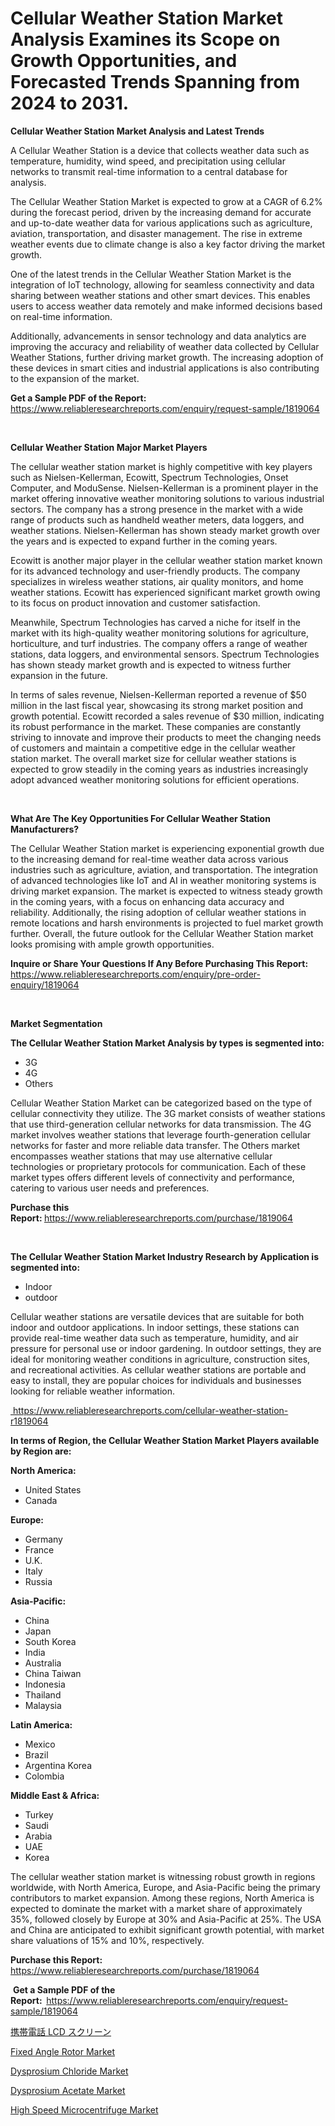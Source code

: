 <p><h1>Cellular Weather Station Market Analysis Examines its Scope on Growth Opportunities, and Forecasted Trends Spanning from 2024 to 2031.</h1></p><p><strong>Cellular Weather Station Market Analysis and Latest Trends</strong></p>
<p><p>A Cellular Weather Station is a device that collects weather data such as temperature, humidity, wind speed, and precipitation using cellular networks to transmit real-time information to a central database for analysis.</p><p>The Cellular Weather Station Market is expected to grow at a CAGR of 6.2% during the forecast period, driven by the increasing demand for accurate and up-to-date weather data for various applications such as agriculture, aviation, transportation, and disaster management. The rise in extreme weather events due to climate change is also a key factor driving the market growth.</p><p>One of the latest trends in the Cellular Weather Station Market is the integration of IoT technology, allowing for seamless connectivity and data sharing between weather stations and other smart devices. This enables users to access weather data remotely and make informed decisions based on real-time information.</p><p>Additionally, advancements in sensor technology and data analytics are improving the accuracy and reliability of weather data collected by Cellular Weather Stations, further driving market growth. The increasing adoption of these devices in smart cities and industrial applications is also contributing to the expansion of the market.</p></p>
<p><strong>Get a Sample PDF of the Report:&nbsp;</strong> <a href="https://www.reliableresearchreports.com/enquiry/request-sample/1819064">https://www.reliableresearchreports.com/enquiry/request-sample/1819064</a></p>
<p>&nbsp;</p>
<p><strong>Cellular Weather Station Major Market Players</strong></p>
<p><p>The cellular weather station market is highly competitive with key players such as Nielsen-Kellerman, Ecowitt, Spectrum Technologies, Onset Computer, and ModuSense. Nielsen-Kellerman is a prominent player in the market offering innovative weather monitoring solutions to various industrial sectors. The company has a strong presence in the market with a wide range of products such as handheld weather meters, data loggers, and weather stations. Nielsen-Kellerman has shown steady market growth over the years and is expected to expand further in the coming years.</p><p>Ecowitt is another major player in the cellular weather station market known for its advanced technology and user-friendly products. The company specializes in wireless weather stations, air quality monitors, and home weather stations. Ecowitt has experienced significant market growth owing to its focus on product innovation and customer satisfaction.</p><p>Meanwhile, Spectrum Technologies has carved a niche for itself in the market with its high-quality weather monitoring solutions for agriculture, horticulture, and turf industries. The company offers a range of weather stations, data loggers, and environmental sensors. Spectrum Technologies has shown steady market growth and is expected to witness further expansion in the future.</p><p>In terms of sales revenue, Nielsen-Kellerman reported a revenue of $50 million in the last fiscal year, showcasing its strong market position and growth potential. Ecowitt recorded a sales revenue of $30 million, indicating its robust performance in the market. These companies are constantly striving to innovate and improve their products to meet the changing needs of customers and maintain a competitive edge in the cellular weather station market. The overall market size for cellular weather stations is expected to grow steadily in the coming years as industries increasingly adopt advanced weather monitoring solutions for efficient operations.</p></p>
<p>&nbsp;</p>
<p><strong>What Are The Key Opportunities For Cellular Weather Station Manufacturers?</strong></p>
<p><p>The Cellular Weather Station market is experiencing exponential growth due to the increasing demand for real-time weather data across various industries such as agriculture, aviation, and transportation. The integration of advanced technologies like IoT and AI in weather monitoring systems is driving market expansion. The market is expected to witness steady growth in the coming years, with a focus on enhancing data accuracy and reliability. Additionally, the rising adoption of cellular weather stations in remote locations and harsh environments is projected to fuel market growth further. Overall, the future outlook for the Cellular Weather Station market looks promising with ample growth opportunities.</p></p>
<p><strong>Inquire or Share Your Questions If Any Before Purchasing This Report:</strong> <a href="https://www.reliableresearchreports.com/enquiry/pre-order-enquiry/1819064">https://www.reliableresearchreports.com/enquiry/pre-order-enquiry/1819064</a></p>
<p>&nbsp;</p>
<p><strong>Market Segmentation</strong></p>
<p><strong>The Cellular Weather Station Market Analysis by types is segmented into:</strong></p>
<p><ul><li>3G</li><li>4G</li><li>Others</li></ul></p>
<p><p>Cellular Weather Station Market can be categorized based on the type of cellular connectivity they utilize. The 3G market consists of weather stations that use third-generation cellular networks for data transmission. The 4G market involves weather stations that leverage fourth-generation cellular networks for faster and more reliable data transfer. The Others market encompasses weather stations that may use alternative cellular technologies or proprietary protocols for communication. Each of these market types offers different levels of connectivity and performance, catering to various user needs and preferences.</p></p>
<p><strong>Purchase this Report:&nbsp;</strong><a href="https://www.reliableresearchreports.com/purchase/1819064">https://www.reliableresearchreports.com/purchase/1819064</a></p>
<p>&nbsp;</p>
<p><strong>The Cellular Weather Station Market Industry Research by Application is segmented into:</strong></p>
<p><ul><li>Indoor</li><li>outdoor</li></ul></p>
<p><p>Cellular weather stations are versatile devices that are suitable for both indoor and outdoor applications. In indoor settings, these stations can provide real-time weather data such as temperature, humidity, and air pressure for personal use or indoor gardening. In outdoor settings, they are ideal for monitoring weather conditions in agriculture, construction sites, and recreational activities. As cellular weather stations are portable and easy to install, they are popular choices for individuals and businesses looking for reliable weather information.</p></p>
<p><a href="https://www.reliableresearchreports.com/cellular-weather-station-r1819064">&nbsp;https://www.reliableresearchreports.com/cellular-weather-station-r1819064</a></p>
<p><strong>In terms of Region, the Cellular Weather Station Market Players available by Region are:</strong></p>
<p>
    <p> <strong> North America: </strong>
        <ul>
            <li>United States</li>
            <li>Canada</li>
        </ul>
        </p> 
    <p> <strong> Europe: </strong>
        <ul>
            <li>Germany</li>
            <li>France</li>
            <li>U.K.</li>
            <li>Italy</li>
            <li>Russia</li>
        </ul>
        </p> 
    <p> <strong> Asia-Pacific: </strong>
        <ul>
            <li>China</li>
            <li>Japan</li>
            <li>South Korea</li>
            <li>India</li>
            <li>Australia</li>
            <li>China Taiwan</li>
            <li>Indonesia</li>
            <li>Thailand</li>
            <li>Malaysia</li>
        </ul>
        </p> 
    <p> <strong> Latin America: </strong>
        <ul>
            <li>Mexico</li>
            <li>Brazil</li>
            <li>Argentina Korea</li>
            <li>Colombia</li>
        </ul>
        </p> 
    <p> <strong> Middle East & Africa: </strong>
        <ul>
            <li>Turkey</li>
            <li>Saudi</li>
            <li>Arabia</li>
            <li>UAE</li>
            <li>Korea</li>
        </ul>
    </p>
    </p>
<p><p>The cellular weather station market is witnessing robust growth in regions worldwide, with North America, Europe, and Asia-Pacific being the primary contributors to market expansion. Among these regions, North America is expected to dominate the market with a market share of approximately 35%, followed closely by Europe at 30% and Asia-Pacific at 25%. The USA and China are anticipated to exhibit significant growth potential, with market share valuations of 15% and 10%, respectively.</p></p>
<p><strong>Purchase this Report: </strong><a href="https://www.reliableresearchreports.com/purchase/1819064">https://www.reliableresearchreports.com/purchase/1819064</a></p>
<p>&nbsp;<strong>Get a Sample PDF of the Report:&nbsp;&nbsp;</strong><a href="https://www.reliableresearchreports.com/enquiry/request-sample/1819064">https://www.reliableresearchreports.com/enquiry/request-sample/1819064</a></p>
<p><strong></strong></p>
<p><p><a href="https://github.com/schmahlson/Market-Research-Report-List-1/blob/main/847564830398.md">携帯電話 LCD スクリーン</a></p><p><a href="https://github.com/timeliteaut/Market-Research-Report-List-2/blob/main/fixed-angle-rotor-market.md">Fixed Angle Rotor Market</a></p><p><a href="https://issuu.com/reportprime-2/docs/dysprosium-chloride-market-size-2030.pptx">Dysprosium Chloride Market</a></p><p><a href="https://issuu.com/reportprime-2/docs/dysprosium-acetate-market-size-2030.pptx">Dysprosium Acetate Market</a></p><p><a href="https://github.com/bobicer/Market-Research-Report-List-2/blob/main/high-speed-microcentrifuge-market.md">High Speed Microcentrifuge Market</a></p></p>